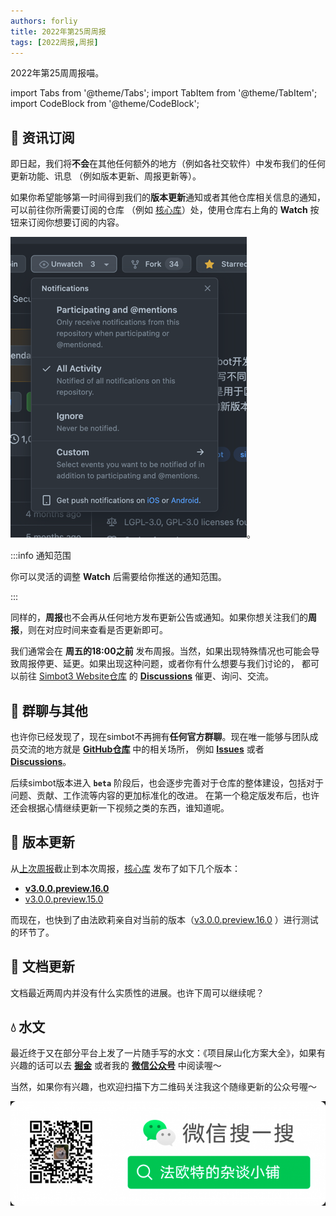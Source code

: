 ```yaml
---
authors: forliy
title: 2022年第25周周报
tags: [2022周报,周报]
---
```



2022年第25周周报喵。

<!--truncate-->

import Tabs from '@theme/Tabs';
import TabItem from '@theme/TabItem';
import CodeBlock from '@theme/CodeBlock';

## 📰 资讯订阅
即日起，我们将**不会**在其他任何额外的地方（例如各社交软件）中发布我们的任何更新功能、讯息 （例如版本更新、周报更新等）。

如果你希望能够第一时间得到我们的**版本更新**通知或者其他仓库相关信息的通知，可以前往你所需要订阅的仓库
（例如 [核心库](https://github.com/ForteScarlet/simpler-robot)）处，使用仓库右上角的 **Watch** 按钮来订阅你想要订阅的内容。

[![watch-button.png](watch-button.png)](watch-button.png)。

:::info 通知范围

你可以灵活的调整 **Watch** 后需要给你推送的通知范围。

:::


同样的，**周报**也不会再从任何地方发布更新公告或通知。如果你想关注我们的**周报**，则在对应时间来查看是否更新即可。

我们通常会在 **周五的18:00之前** 发布周报。当然，如果出现特殊情况也可能会导致周报停更、延更。如果出现这种问题，或者你有什么想要与我们讨论的，
都可以前往 [Simbot3 Website仓库](https://github.com/simple-robot-library/simbot3-website) 
的 [**Discussions**](https://github.com/simple-robot-library/simbot3-website/discussions) 催更、询问、交流。


## 💬 群聊与其他
也许你已经发现了，现在simbot不再拥有**任何官方群聊**。现在唯一能够与团队成员交流的地方就是
[**GitHub仓库**](https://github.com/ForteScarlet/simpler-robot) 中的相关场所，
例如 [**Issues**](https://github.com/ForteScarlet/simpler-robot/issues)
或者 [**Discussions**](https://github.com/ForteScarlet/simpler-robot/discussions)。

后续simbot版本进入 **`beta`** 阶段后，也会逐步完善对于仓库的整体建设，包括对于问题、贡献、工作流等内容的更加标准化的改进。
在第一个稳定版发布后，也许还会根据心情继续更新一下视频之类的东西，谁知道呢。


## 🚀 版本更新
从[上次周报](../2022-06-17-week-24-report)截止到本次周报，[核心库](https://github.com/ForteScarlet/simpler-robot) 发布了如下几个版本：
- [**v3.0.0.preview.16.0**][v3.0.0.preview.16.0] 
- [v3.0.0.preview.15.0][v3.0.0.preview.15.0] 

而现在，也快到了由法欧莉亲自对当前的版本（[v3.0.0.preview.16.0][v3.0.0.preview.16.0] ）进行测试的环节了。

[v3.0.0.preview.15.0]: https://github.com/ForteScarlet/simpler-robot/releases/tag/v3.0.0.preview.15.0
[v3.0.0.preview.16.0]: https://github.com/ForteScarlet/simpler-robot/releases/tag/v3.0.0.preview.16.0

## 📖 文档更新
文档最近两周内并没有什么实质性的进展。也许下周可以继续呢？


## 💧 水文
最近终于又在部分平台上发了一片随手写的水文：《项目屎山化方案大全》，如果有兴趣的话可以去 [**掘金**](https://juejin.cn/post/7111609522933743646)
或者我的 [**微信公众号**](https://mp.weixin.qq.com/s/4t5PPVo5Ca5b-xiVE-6BmA) 中阅读喔～

当然，如果你有兴趣，也欢迎扫描下方二维码关注我这个随缘更新的公众号喔～

[![公众号](gzh.png)](gzh.png '公众号')
